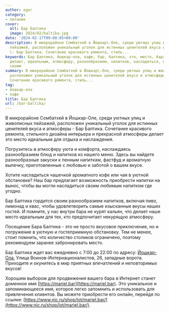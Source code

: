```yaml
---
author: egor
category:
- питание
cover:
  alt: Бар Балтика
  image: 2024/02/baltika.jpg
date: '2024-02-17T09:00:05+00:00'
description: В микрорайоне Сомбатхей в Йошкар\-Оле, среди уютных улиц и живописных
  пейзажей, расположен уникальный уголок для истинных ценителей вкуса и атмосферы
  \- Бар Балтика. Сочетание красивого ремонта, стиль...
keywords: Бар Балтика, йошкар-ола, кафе, бар, балтика, это, место, бара, йошкар, атмосферы,
  делает, идеальным, атмосферу, разнообразием, напитков, насладиться, приобрести,
  своим
summary: В микрорайоне Сомбатхей в Йошкар\-Оле, среди уютных улиц и живописных пейзажей,
  расположен уникальный уголок для истинных ценителей вкуса и атмосферы \- Бар Балтика.
  Сочетание красивого ремонта, стиль...
tag:
- йошкар-ола
- кафе
title: Бар Балтика
url: /bar-baltika/
---
```


В микрорайоне Сомбатхей в Йошкар\-Оле, среди уютных улиц и живописных пейзажей, расположен уникальный уголок для истинных ценителей вкуса и атмосферы \- Бар Балтика. Сочетание красивого ремонта, стильного дизайна интерьера и прекрасной атмосферы делает это место идеальным для отдыха и наслаждения.

Погрузитесь в атмосферу уюта и комфорта, наслаждаясь разнообразием блюд и напитков из нашего меню. Здесь вы найдете разнообразные закуски к пенным напиткам, фастфуд и ароматную выпечку, приготовленные с любовью и заботой о вашем вкусе.

Хотите насладиться чашечкой ароматного кофе или чая в уютной обстановке? Наш бар предлагает возможность приобрести напитки на вынос, чтобы вы могли насладиться своим любимым напитком где угодно.

Бар Балтика гордится своим разнообразием напитков, включая пиво, лимонад и квас, чтобы удовлетворить самые изысканные вкусы наших гостей. И помните, у нас внутри бара не курят кальян, что делает наше место идеальным для тех, кто предпочитает некурящую атмосферу.

Посещение Бара Балтика \- это не просто вкусовое приключение, но и погружение в уютную и гостеприимную обстановку. Тем не менее, стоит помнить, что количество столиков ограничено, поэтому рекомендуем заранее забронировать место.

Бар Балтика ждет вас ежедневно с 7:00 до 22:00 по адресу: [Йошкар-Ола](/2910-yoshkar-ola/), Улица Воинов-Интернационалистов, 26, западные ворота. Приходите и окунитесь в мир приятных впечатлений и неповторимых вкусов!

Хорошим выбором для продвижения вашего бара в Интернет станет доменное имя [https://mariel.bar](https://mariel.bar). Это уникальное и запоминающееся имя, которое легко запомнить и использовать для привлечения клиентов. Вы можете приобрести его онлайн, перейдя по ссылке: [https://www.nic.ru/shop/lot/mariel.bar/](https://www.nic.ru/shop/lot/mariel.bar/).